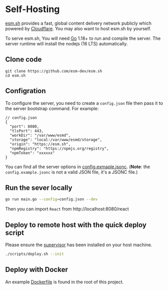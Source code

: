 # Self-Hosting

[esm.sh](https://esm.sh) provides a fast, global content delivery network
publicly which powered by [Cloudflare](https://cloudflare.com). You may also want to
host esm.sh by yourself.

To serve esm.sh, You will need [Go](https://golang.org/dl) 1.18+ to
run and compile the server. The server runtime will install the nodejs (16 LTS)
automatically.

## Clone code

```baseh
git clone https://github.com/esm-dev/esm.sh
cd esm.sh
```

## Configration

To configure the server, you need to create a `config.json` file then pass it to the server bootstrap command. For example:

```jsonc
// config.json
{
  "port": 8080,
  "tlsPort": 443,
  "workDir": "/var/www/esmd",
  "storage": "local:/var/www/esmd/storage",
  "origin": "https://esm.sh",
  "npmRegistry": "https://npmjs.org/registry",
  "npmToken": "xxxxxx"
}
```

You can find all the server options in [config.exmaple.jsonc](./config.example.jsonc). (**Note**: the `config.example.jsonc` is not a valid JSON file, it's a JSONC file.)

## Run the sever locally

```bash
go run main.go --config=config.json --dev
```

Then you can import `React` from http://localhost:8080/react

## Deploy to remote host with the quick deploy script

Please ensure the [supervisor](http://supervisord.org/) has been installed on
your host machine.

```bash
./scripts/deploy.sh --init
```

## Deploy with Docker

An example [Dockerfile](./Dockerfile) is found in the root of this project.
